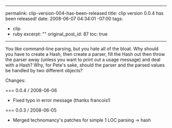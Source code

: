 ----- 
permalink: clip-version-004-has-been-released
title: clip version 0.0.4 has been released!
date: 2008-06-07 04:34:01 -07:00
tags:
- clip
- ruby
excerpt: ""
original_post_id: 87
toc: true
-----
You like command-line parsing, but you hate all of the bloat. Why
should you have to create a Hash, then create a parser, fill the Hash
out then throw the parser away (unless you want to print out a usage
message) and deal with a Hash? Why, for Pete's sake, should the parser
and the parsed values be handled by two different objects?

Changes:

=== 0.0.4 / 2008-06-06

* Fixed typo in error message (thanks francois!)

=== 0.0.3 / 2008-06-05

* Merged technomancy's patches for simple 1 LOC parsing -> hash
